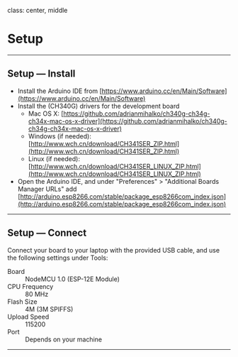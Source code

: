 
class: center, middle

# Setup

---

## Setup &mdash; Install

- Install the Arduino IDE from [https://www.arduino.cc/en/Main/Software](https://www.arduino.cc/en/Main/Software)
- Install the (CH340G) drivers for the development board
  - Mac OS X: [https://github.com/adrianmihalko/ch340g-ch34g-ch34x-mac-os-x-driver](https://github.com/adrianmihalko/ch340g-ch34g-ch34x-mac-os-x-driver)
  - Windows (if needed): [http://www.wch.cn/download/CH341SER_ZIP.html](http://www.wch.cn/download/CH341SER_ZIP.html)
  - Linux (if needed): [http://www.wch.cn/download/CH341SER_LINUX_ZIP.html](http://www.wch.cn/download/CH341SER_LINUX_ZIP.html)
- Open the Arduino IDE, and under "Preferences" > "Additional Boards Manager URLs" add [http://arduino.esp8266.com/stable/package_esp8266com_index.json](http://arduino.esp8266.com/stable/package_esp8266com_index.json)

---

## Setup &mdash; Connect

Connect your board to your laptop with the provided USB cable, and use the following settings under Tools:

<dl>
  <dt>Board</dt>
  <dd>NodeMCU 1.0 (ESP-12E Module)</dd>

  <dt>CPU Frequency</dt>
  <dd>80 MHz</dd>

  <dt>Flash Size</dt>
  <dd>4M (3M SPIFFS)</dd>

  <dt>Upload Speed</dt>
  <dd>115200</dd>

  <dt>Port</dt>
  <dd>Depends on your machine</dd>
</dl>

---

